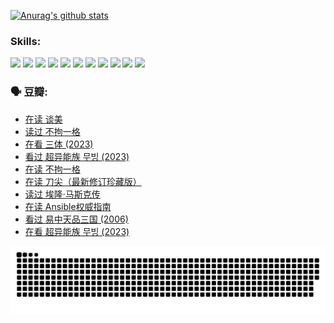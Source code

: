 
[![Anurag's github stats](https://github-readme-stats.vercel.app/api?username=w940853815)](https://github.com/anuraghazra/github-readme-stats)

### Skills:

<code><img height="32" src="https://cdn.jsdelivr.net/npm/simple-icons@v5/icons/python.svg"></code>
<code><img height="32" src="https://cdn.jsdelivr.net/npm/simple-icons@v5/icons/javascript.svg"></code>
<code><img height="32" src="https://cdn.jsdelivr.net/npm/simple-icons@v5/icons/django.svg"></code>
<code><img height="32" src="https://cdn.jsdelivr.net/npm/simple-icons@v5/icons/flask.svg"></code>
<code><img height="32" src="https://cdn.jsdelivr.net/npm/simple-icons@v5/icons/vuetify.svg"></code>
<code><img height="32" src="https://cdn.jsdelivr.net/npm/simple-icons@v5/icons/git.svg"></code>
<code><img height="32" src="https://cdn.jsdelivr.net/npm/simple-icons@v5/icons/docker.svg"></code>
<code><img height="32" src="https://cdn.jsdelivr.net/npm/simple-icons@v5/icons/postgresql.svg"></code>
<code><img height="32" src="https://cdn.jsdelivr.net/npm/simple-icons@v5/icons/elasticsearch.svg"></code>
<code><img height="32" src="https://cdn.jsdelivr.net/npm/simple-icons@v5/icons/macos.svg"></code>
<code><img height="32" src="https://cdn.jsdelivr.net/npm/simple-icons@v5/icons/linux.svg"></code>

### 🗣 豆瓣:

<!-- DOUBAN-ACTIVITIES:START -->
- [在读 谈美](https://www.douban.com/people/136069238/status/4560861771/?_i=11501003)
- [读过 不拘一格](https://www.douban.com/people/136069238/status/4560861445/?_i=11501003)
- [在看 三体‎ (2023)](https://www.douban.com/people/136069238/status/4558185093/?_i=11501003)
- [看过 超异能族 무빙‎ (2023)](https://www.douban.com/people/136069238/status/4556824186/?_i=11501003)
- [在读 不拘一格](https://www.douban.com/people/136069238/status/4541712161/?_i=11501003)
- [在读 刀尖（最新修订珍藏版）](https://www.douban.com/people/136069238/status/4541711339/?_i=11501003)
- [读过 埃隆·马斯克传](https://www.douban.com/people/136069238/status/4541710351/?_i=11501003)
- [在读 Ansible权威指南](https://www.douban.com/people/136069238/status/4539151450/?_i=11501003)
- [看过 易中天品三国‎ (2006)](https://www.douban.com/people/136069238/status/4529910812/?_i=11501003)
- [在看 超异能族 무빙‎ (2023)](https://www.douban.com/people/136069238/status/4527291077/?_i=11501003)
<!-- DOUBAN-ACTIVITIES:END -->


![Snake animation](https://raw.githubusercontent.com/w940853815/w940853815/output/github-contribution-grid-snake.svg)

<!--
**w940853815/w940853815** is a ✨ _special_ ✨ repository because its `README.md` (this file) appears on your GitHub profile.

Here are some ideas to get you started:

- 🔭 I’m currently working on ...
- 🌱 I’m currently learning ...
- 👯 I’m looking to collaborate on ...
- 🤔 I’m looking for help with ...
- 💬 Ask me about ...
- 📫 How to reach me: ...
- 😄 Pronouns: ...
- ⚡ Fun fact: ...
-->
